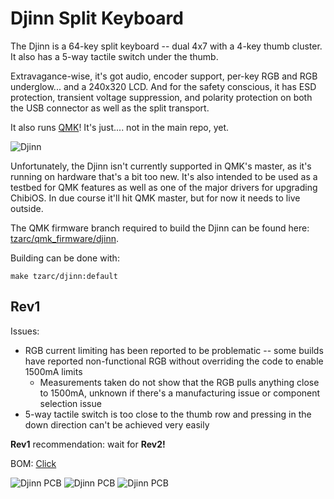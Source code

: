 # Djinn Split Keyboard

The Djinn is a 64-key split keyboard -- dual 4x7 with a 4-key thumb cluster. It also has a 5-way tactile switch under the thumb.

Extravagance-wise, it's got audio, encoder support, per-key RGB and RGB underglow... and a 240x320 LCD. And for the safety conscious, it has ESD protection, transient voltage suppression, and polarity protection on both the USB connector as well as the split transport.

It also runs [QMK](https://qmk.fm/)! It's just.... not in the main repo, yet.

![Djinn](https://i.imgur.com/iZmEG2e.jpg)

Unfortunately, the Djinn isn't currently supported in QMK's master, as it's running on hardware that's a bit too new. It's also intended to be used as a testbed for QMK features as well as one of the major drivers for upgrading ChibiOS. In due course it'll hit QMK master, but for now it needs to live outside.

The QMK firmware branch required to build the Djinn can be found here: [tzarc/qmk_firmware/djinn](https://github.com/tzarc/qmk_firmware/tree/djinn).

Building can be done with:

```
make tzarc/djinn:default
```

## Rev1

Issues:

* RGB current limiting has been reported to be problematic -- some builds have reported non-functional RGB without overriding the code to enable 1500mA limits
  * Measurements taken do not show that the RGB pulls anything close to 1500mA, unknown if there's a manufacturing issue or component selection issue
* 5-way tactile switch is too close to the thumb row and pressing in the down direction can't be achieved very easily

**Rev1** recommendation: wait for **Rev2!**

BOM: [Click](Rev1/Djinn-BOM.md)

![Djinn PCB](https://i.imgur.com/tDgQIRd.png)
![Djinn PCB](https://i.imgur.com/HIBmkHB.jpg)
![Djinn PCB](https://i.imgur.com/NRcNDYy.jpg)

